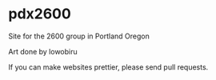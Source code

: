 # pdx2600
Site for the 2600 group in Portland Oregon

Art done by lowobiru

If you can make websites prettier, please send pull requests.
